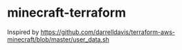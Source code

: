 # minecraft-terraform

Inspired by https://github.com/darrelldavis/terraform-aws-minecraft/blob/master/user_data.sh